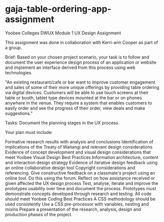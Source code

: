# gaja-table-ordering-app-assignment
Yoobee Colleges DWUX Module 1 UX Design Assignment

This assignment was done in collaboration with Kerri-ann Cooper as part of a group.

Brief: Based on your chosen project scenario, your task is to follow and document the user experience design process of an application or website and implement an interface derived from this process using web technologies.

"An existing restaurant/cafe or bar want to improve customer engagement and sales of some of their more unique offerings by providing table ordering via digital devices. Customers will be able to use touch screens at their table or booth, tablet type devices mounted at the bar or on phones anywhere in the venue. They require a system that enables customers to easily order and see the progress of their order, view deals and make suggestions."

Tasks: Document the planning stages in the UX process.

Your plan must include:

Formative research results with analysis and conclusions
Identification of implications of the Treaty of Waitangi and relevant design considerations
Evidence of concept development and visual design considerations that meet Yoobee Visual Design Best Practices
Information architecture, content and interaction design strategy
Evidence of iterative design feedback using an online collaborative design tool
Copyright considerations and referencing.
Give constructive feedback on a classmate's project using an online tool. Do this using the forum.
Reflect on how assistance received or given affected the UX design process
Test, analyse, iterate and improve the prototypes usability over time and document the process. Prototypes must demonstrate concepts developed through research and testing.
All code should meet Yoobee Coding Best Practices
A CSS methodology should be used consistently
Use a CSS pre-processor with variables, nesting and mixins
Prepare a presentation of the research, analysis, design and production phases of the project.
